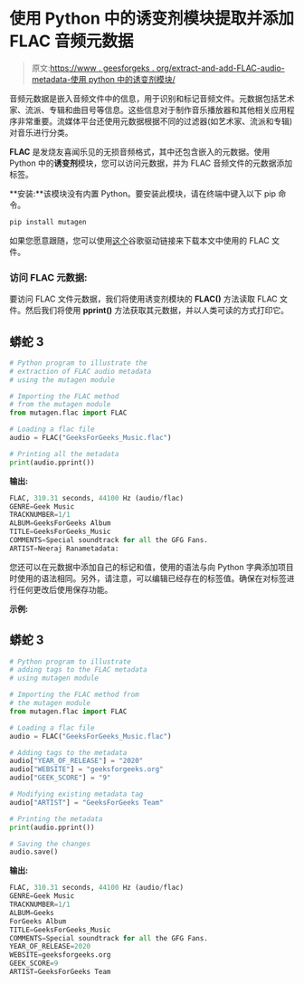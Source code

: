 # 使用 Python 中的诱变剂模块提取并添加 FLAC 音频元数据

> 原文:[https://www . geesforgeks . org/extract-and-add-FLAC-audio-metadata-使用 python 中的诱变剂模块/](https://www.geeksforgeeks.org/extract-and-add-flac-audio-metadata-using-the-mutagen-module-in-python/)

音频元数据是嵌入音频文件中的信息，用于识别和标记音频文件。元数据包括艺术家、流派、专辑和曲目号等信息。这些信息对于制作音乐播放器和其他相关应用程序非常重要。流媒体平台还使用元数据根据不同的过滤器(如艺术家、流派和专辑)对音乐进行分类。

**FLAC** 是发烧友喜闻乐见的无损音频格式，其中还包含嵌入的元数据。使用 Python 中的**诱变剂**模块，您可以访问元数据，并为 FLAC 音频文件的元数据添加标签。

**安装:**该模块没有内置 Python。要安装此模块，请在终端中键入以下 pip 命令。

```py
pip install mutagen
```

如果您愿意跟随，您可以使用[这个](https://drive.google.com/uc?export=download&id=1U63tcdUOq2-Qo7dLSQLLM9OlmiVkbIZ1)谷歌驱动链接来下载本文中使用的 FLAC 文件。

### 访问 FLAC 元数据:

要访问 FLAC 文件元数据，我们将使用诱变剂模块的 **FLAC()** 方法读取 FLAC 文件。然后我们将使用 **pprint()** 方法获取其元数据，并以人类可读的方式打印它。

## 蟒蛇 3

```py
# Python program to illustrate the
# extraction of FLAC audio metadata
# using the mutagen module

# Importing the FLAC method
# from the mutagen module
from mutagen.flac import FLAC

# Loading a flac file
audio = FLAC("GeeksForGeeks_Music.flac")

# Printing all the metadata
print(audio.pprint())
```

**输出:**

```py
FLAC, 310.31 seconds, 44100 Hz (audio/flac)
GENRE=Geek Music
TRACKNUMBER=1/1
ALBUM=GeeksForGeeks Album
TITLE=GeeksForGeeks_Music
COMMENTS=Special soundtrack for all the GFG Fans.
ARTIST=Neeraj Ranametadata:
```

您还可以在元数据中添加自己的标记和值，使用的语法与向 Python 字典添加项目时使用的语法相同。另外，请注意，可以编辑已经存在的标签值。确保在对标签进行任何更改后使用保存功能。

**示例:**

## 蟒蛇 3

```py
# Python program to illustrate
# adding tags to the FLAC metadata
# using mutagen module

# Importing the FLAC method from
# the mutagen module
from mutagen.flac import FLAC

# Loading a flac file
audio = FLAC("GeeksForGeeks_Music.flac")

# Adding tags to the metadata
audio["YEAR_OF_RELEASE"] = "2020"
audio["WEBSITE"] = "geeksforgeeks.org"
audio["GEEK_SCORE"] = "9"

# Modifying existing metadata tag
audio["ARTIST"] = "GeeksForGeeks Team"

# Printing the metadata
print(audio.pprint())

# Saving the changes
audio.save()
```

**输出:**

```py
FLAC, 310.31 seconds, 44100 Hz (audio/flac)
GENRE=Geek Music
TRACKNUMBER=1/1
ALBUM=Geeks
ForGeeks Album
TITLE=GeeksForGeeks_Music
COMMENTS=Special soundtrack for all the GFG Fans.
YEAR_OF_RELEASE=2020
WEBSITE=geeksforgeeks.org
GEEK_SCORE=9
ARTIST=GeeksForGeeks Team

```